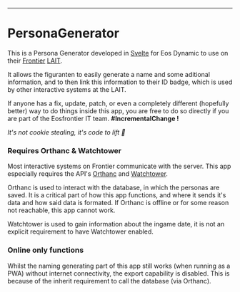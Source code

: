 ---

# PersonaGenerator

This is a Persona Generator developed in [Svelte](https://svelte.dev) for Eos Dynamic to use on their [Frontier](https://www.eosfrontier.space/) [LAIT](https://www.eosfrontier.space/homepage/wat-is-lait).

It allows the figuranten to easily generate a name and some aditional information, and to then link this information to their ID badge, which is used by other interactive systems at the LAIT.

If anyone has a fix, update, patch, or even a completely different (hopefully better) way to do things inside this app, you are free to do so directly if you are part of the Eosfrontier IT team. **#IncrementalChange !**

_It's not cookie stealing, it's code to lift 🍪_

### Requires Orthanc & Watchtower

Most interactive systems on Frontier communicate with the server. This app especially requires the API's [Orthanc](https://github.com/eosfrontier/orthanc) and [Watchtower](https://github.com/eosfrontier/eos-watchtower).

Orthanc is used to interact with the database, in which the personas are saved. It is a critical part of how this app functions, and where it sends it's data and how said data is formated. If Orthanc is offline or for some reason not reachable, this app cannot work.

Watchtower is used to gain information about the ingame date, it is not an explicit requirement to have Watchtower enabled.

### Online only functions

Whilst the naming generating part of this app still works (when running as a PWA) without internet connectivity, the export capability is disabled. This is because of the inherit requirement to call the database (via Orthanc).
